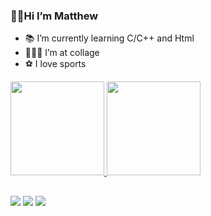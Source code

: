 ### 👋🏻Hi I’m Matthew 
 
- 📚 I’m currently learning C/C++ and Html
- 👨🏻‍🎓 I’m at collage 
- ⚽ I love sports

 <div>
  <a href="https://github.com/<MatthewAraujo">
  <img height="150em" src="https://github-readme-stats.vercel.app/api?username=MatthewAraujo&show_icons=true&theme=dracula&include_all_commits=true&count_private=true"/>
  <img height="150em" src="https://github-readme-stats.vercel.app/api/top-langs/?username=MatthewAraujo&layout=compact&langs_count=7&theme=dracula"/>
</div>
  
  ##
  
  <div> 
  <a href="https://www.instagram.com/matthewaraujo_/" target="_blank"><img src="https://img.shields.io/badge/-Instagram-%23E4405F?style=for-the-badge&logo=instagram&logoColor=white" target="_blank"></a>
  <a href = "mailto:matthewaraujo20@gmai.com"><img src="https://img.shields.io/badge/-Gmail-%23333?style=for-the-badge&logo=gmail&logoColor=white" target="_blank"></a>
  <a href="https://www.linkedin.com/in/matthew-araujo-2144b8212/" target="_blank"><img src="https://img.shields.io/badge/-LinkedIn-%230077B5?style=for-the-badge&logo=linkedin&logoColor=white" target="_blank"></a> 
  </div>
